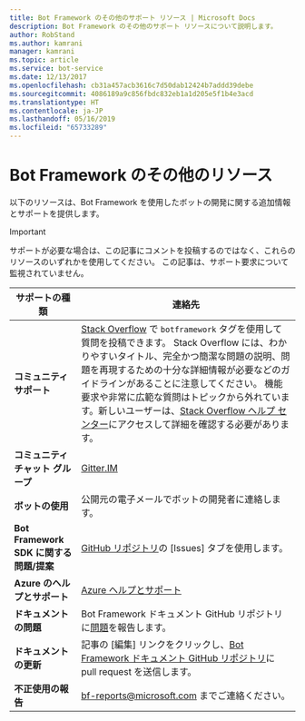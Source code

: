 ```yaml
---
title: Bot Framework のその他のサポート リソース | Microsoft Docs
description: Bot Framework のその他のサポート リソースについて説明します。
author: RobStand
ms.author: kamrani
manager: kamrani
ms.topic: article
ms.service: bot-service
ms.date: 12/13/2017
ms.openlocfilehash: cb31a457acb3616c7d50dab12424b7addd39debe
ms.sourcegitcommit: 4086189a9c856fbdc832eb1a1d205e5f1b4e3acd
ms.translationtype: HT
ms.contentlocale: ja-JP
ms.lasthandoff: 05/16/2019
ms.locfileid: "65733289"
---
```

# <a name="bot-framework-additional-resources"></a>Bot Framework のその他のリソース

以下のリソースは、Bot Framework を使用したボットの開発に関する追加情報とサポートを提供します。

> [!IMPORTANT]
> サポートが必要な場合は、この記事にコメントを投稿するのではなく、これらのリソースのいずれかを使用してください。 この記事は、サポート要求について監視されていません。

|            <strong>サポートの種類</strong>            |                                                                                                                                                                                                                                     <strong>連絡先</strong>                                                                                                                                                                                                                                      |
|-----------------------------------------------------|---------------------------------------------------------------------------------------------------------------------------------------------------------------------------------------------------------------------------------------------------------------------------------------------------------------------------------------------------------------------------------------------------------------------------------------------------------------------------------------------------|
|         <strong>コミュニティ サポート</strong>          | [Stack Overflow](https://stackoverflow.com/questions/tagged/botframework) で `botframework` タグを使用して質問を投稿できます。 Stack Overflow には、わかりやすいタイトル、完全かつ簡潔な問題の説明、問題を再現するための十分な詳細情報が必要などのガイドラインがあることに注意してください。 機能要求や非常に広範な質問はトピックから外れています。新しいユーザーは、[Stack Overflow ヘルプ センター](https://stackoverflow.com/help/how-to-ask)にアクセスして詳細を確認する必要があります。 |
|        <strong>コミュニティ チャット グループ</strong>        |                                                                                                                                                                                                                        [Gitter.IM](https://gitter.im/Microsoft/BotBuilder)                                                                                                                                                                                                                        |
|            <strong>ボットの使用</strong>             |                                                                                                                                                                                                                    公開元の電子メールでボットの開発者に連絡します。                                                                                                                                                                                                                     |
| <strong>Bot Framework SDK に関する問題/提案</strong> |                                                                                                                                                                                           <a href="https://aka.ms/v4-botbuilder-repo" target="_blank">GitHub リポジトリ</a>の [Issues] タブを使用します。                                                                                                                                                                                            |
| <strong>Azure のヘルプとサポート</strong>             |                                                                     <a href="https://ms.portal.azure.com/#blade/Microsoft_Azure_Support/HelpAndSupportBlade/overview">Azure ヘルプとサポート</a>                                                                                                                                                            |
|        <strong>ドキュメントの問題</strong>        |                                                                                                                                                                     Bot Framework ドキュメント GitHub リポジトリに<a href="https://github.com/MicrosoftDocs/bot-framework-docs/issues" target="_blank">問題</a>を報告します。                                                                                                                                                                      |
|       <strong>ドキュメントの更新</strong>        |                                                                                                                                                   記事の [編集] リンクをクリックし、<a href="https://github.com/MicrosoftDocs/bot-framework-docs" target="_blank">Bot Framework ドキュメント GitHub リポジトリ</a>に pull request を送信します。                                                                                                                                                   |
|          <strong>不正使用の報告</strong>           |                                                                                                                                                                                                            [bf-reports@microsoft.com](mailto://bf-reports@microsoft.com) までご連絡ください。                                                                                                                                                                                                            |

